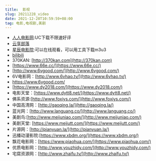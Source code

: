 ```yaml
---
title:  影视
slug: 20211228_video
date: 2021-12-28T10:59:59+08:00 
tag: 电影,电视剧,美剧
---
```


- [人人电影网](https://www.rrdyw.cc/):UC下载不限速好评
- [云享部落](http://www.ink10000.com/)
- [星辰电影院](http://www.dkjcxsj.com/):可以在线观看，可以用工具下载m3u3
- [bilibili](https://www.bilibili.com/)
- 370KAN: [http://370kan.com](http://370kan.com)
- [https://www.66e.cc/](https://www.66e.cc/)
- [http://www.6vgood.com/](http://www.6vgood.com/)
- 6V电影网：[http://www.6vhao.tv/](http://www.6vhao.tv/)
- <https://www.6vgood.com/>
- [https://www.dy2018.com/](https://www.dy2018.com/)
- 电影天堂：[https://www.dytt8.net/](https://www.dytt8.net/)
- 佛系资源:[http://www.foxiys.com/](http://www.foxiys.com/)
- 中国高清网：[http://gaoqing.la/](http://gaoqing.la/)
- 蓝光网：[http://www.languang.co/](http://www.languang.co/)
- 美剧鸟:[http://www.meijuniao.com/](http://www.meijuniao.com/)
- 美剧天堂: [https://www.meijutt.com/](https://www.meijutt.com/)
- 片源网：[http://pianyuan.la/](http://pianyuan.la/)
- 迅播动漫影院:[https://www.xbdm.org/](https://www.xbdm.org/)
- 飘花电影网：[https://www.piaohua.com/](https://www.piaohua.com/)
- 优质电影网：[http://www.youzhidy.com/](http://www.youzhidy.com/)
- 宅腐资源网：[http://www.zhaifu.tv/](http://www.zhaifu.tv/)